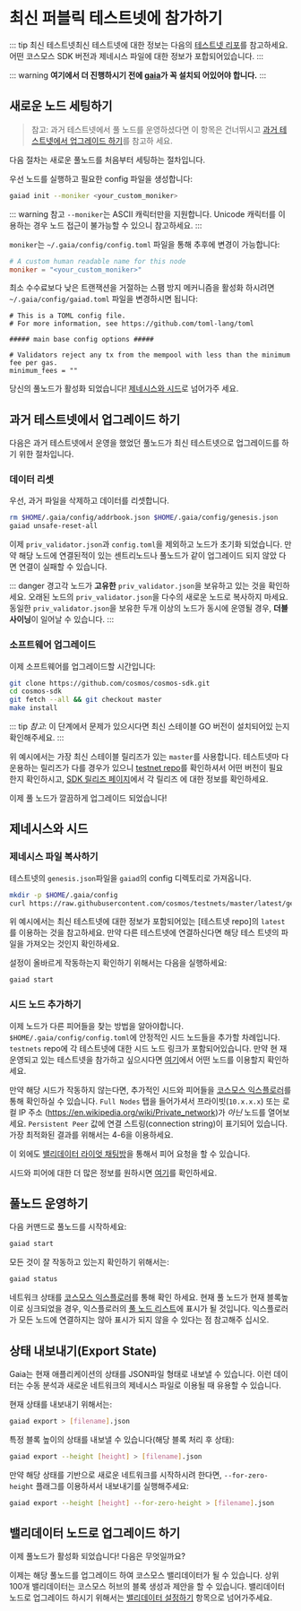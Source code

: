 <!-- markdown-link-check-disable -->

# 최신 퍼블릭 테스트넷에 참가하기

::: tip 최신 테스트넷최신 테스트넷에 대한 정보는 다음의
[테스트넷 리포](https://github.com/cosmos/testnets)를 참고하세요. 어떤 코스모스
SDK 버전과 제네시스 파일에 대한 정보가 포합되어있습니다. :::

::: warning **여기에서 더 진행하시기 전에 [gaia](./installation.md)가 꼭 설치되
어있어야 합니다.** :::

## 새로운 노드 세팅하기

> 참고: 과거 테스트넷에서 풀 노드를 운영하셨다면 이 항목은 건너뛰시고
> [과거 테스트넷에서 업그레이드 하기](#upgrading-from-previous-testnet)를 참고하
> 세요.

다음 절차는 새로운 풀노드를 처음부터 세팅하는 절차입니다.

우선 노드를 실행하고 필요한 config 파일을 생성합니다:

```bash
gaiad init --moniker <your_custom_moniker>
```

::: warning 참고 `--moniker`는 ASCII 캐릭터만을 지원합니다. Unicode 캐릭터를 이
용하는 경우 노드 접근이 불가능할 수 있으니 참고하세요. :::

`moniker`는 `~/.gaia/config/config.toml` 파일을 통해 추후에 변경이 가능합니다:

```toml
# A custom human readable name for this node
moniker = "<your_custom_moniker>"
```

최소 수수료보다 낮은 트랜잭션을 거절하는 스팸 방지 메커니즘을 활성화 하시려면
`~/.gaia/config/gaiad.toml` 파일을 변경하시면 됩니다:

    # This is a TOML config file.
    # For more information, see https://github.com/toml-lang/toml

    ##### main base config options #####

    # Validators reject any tx from the mempool with less than the minimum fee per gas.
    minimum_fees = ""

당신의 풀노드가 활성화 되었습니다! [제네시스와 시드](#genesis-seeds)로 넘어가주
세요.

## 과거 테스트넷에서 업그레이드 하기

다음은 과거 테스트넷에서 운영을 했었던 풀노드가 최신 테스트넷으로 업그레이드를
하기 위한 절차입니다.

### 데이터 리셋

우선, 과거 파일을 삭제하고 데이터를 리셋합니다.

```bash
rm $HOME/.gaia/config/addrbook.json $HOME/.gaia/config/genesis.json
gaiad unsafe-reset-all
```

이제 `priv_validator.json`과 `config.toml`을 제외하고 노드가 초기화 되었습니다.
만약 해당 노드에 연결된적이 있는 센트리노드나 풀노드가 같이 업그레이드 되지 않았
다면 연결이 실패할 수 있습니다.

::: danger 경고각 노드가 **고유한** `priv_validator.json`을 보유하고 있는 것을
확인하세요. 오래된 노드의 `priv_validator.json`을 다수의 새로운 노드로 복사하지
마세요. 동일한 `priv_validator.json`을 보유한 두개 이상의 노드가 동시에 운영될
경우, **더블 사이닝**이 일어날 수 있습니다. :::

### 소프트웨어 업그레이드

이제 소프트웨어를 업그레이드할 시간입니다:

```bash
git clone https://github.com/cosmos/cosmos-sdk.git
cd cosmos-sdk
git fetch --all && git checkout master
make install
```

::: tip *참고*: 이 단계에서 문제가 있으시다면 최신 스테이블 GO 버전이 설치되어있
는지 확인해주세요. :::

위 예시에서는 가장 최신 스테이블 릴리즈가 있는 `master`를 사용합니다. 테스트넷마
다 운용하는 릴리즈가 다를 경우가 있으니
[testnet repo](https://github.com/cosmos/testnets)를 확인하셔서 어떤 버전이 필요
한지 확인하시고,
[SDK 릴리즈 페이지](https://github.com/cosmos/cosmos-sdk/releases)에서 각 릴리즈
에 대한 정보를 확인하세요.

이제 풀 노드가 깔끔하게 업그레이드 되었습니다!

## 제네시스와 시드

### 제네시스 파일 복사하기

테스트넷의 `genesis.json`파일을 `gaiad`의 config 디렉토리로 가져옵니다.

```bash
mkdir -p $HOME/.gaia/config
curl https://raw.githubusercontent.com/cosmos/testnets/master/latest/genesis.json > $HOME/.gaia/config/genesis.json
```

위 예시에서는 최신 테스트넷에 대한 정보가 포함되어있는 \[테스트넷 repo]의
`latest`를 이용하는 것을 참고하세요. 만약 다른 테스트넷에 연결하신다면 해당 테스
트넷의 파일을 가져오는 것인지 확인하세요.

설정이 올바르게 작동하는지 확인하기 위해서는 다음을 실행하세요:

```bash
gaiad start
```

### 시드 노드 추가하기

이제 노드가 다른 피어들을 찾는 방법을 알아야합니다.
`$HOME/.gaia/config/config.toml`에 안정적인 시드 노드들을 추가할 차례입니다.
`testnets` repo에 각 테스트넷에 대한 시드 노드 링크가 포함되어있습니다. 만약 현
재 운영되고 있는 테스트넷을 참가하고 싶으시다면
[여기](https://github.com/cosmos/testnets)에서 어떤 노드를 이용할지 확인하세요.

만약 해당 시드가 작동하지 않는다면, 추가적인 시드와 피어들을
[코스모스 익스플로러](https://explorer.cosmos.network/nodes)를 통해 확인하실 수
있습니다. `Full Nodes` 탭을 들어가셔서 프라이빗(`10.x.x.x`) 또는 로컬 IP 주소
(<https://en.wikipedia.org/wiki/Private_network>)가 *아닌* 노드를 열어보세요.
`Persistent Peer` 값에 연결 스트링(connection string)이 표기되어 있습니다. 가장
최적화된 결과를 위해서는 4-6을 이용하세요.

이 외에도
[밸리데이터 라이엇 채팅방](https://riot.im/app/#/room/#cosmos-validators:matrix.org)을
통해서 피어 요청을 할 수 있습니다.

시드와 피어에 대한 더 많은 정보를 원하시면
[여기](https://github.com/tendermint/tendermint/blob/develop/docs/tendermint-core/using-tendermint.md#peers)를
확인하세요.

## 풀노드 운영하기

다음 커맨드로 풀노드를 시작하세요:

```bash
gaiad start
```

모든 것이 잘 작동하고 있는지 확인하기 위해서는:

```bash
gaiad status
```

네트워크 상태를 [코스모스 익스플로러](https://explorecosmos.network)를 통해 확인
하세요. 현재 풀 노드가 현재 블록높이로 싱크되었을 경우, 익스플로러의
[풀 노드 리스트](https://explorecosmos.network/validators)에 표시가 될 것입니다.
익스플로러가 모든 노드에 연결하지는 않아 표시가 되지 않을 수 있다는 점 참고해주
십시오.

## 상태 내보내기(Export State)

Gaia는 현재 애플리케이션의 상태를 JSON파일 형태로 내보낼 수 있습니다. 이런 데이
터는 수동 분석과 새로운 네트워크의 제네시스 파일로 이용될 때 유용할 수 있습니다.

현재 상태를 내보내기 위해서는:

```bash
gaiad export > [filename].json
```

특정 블록 높이의 상태를 내보낼 수 있습니다(해당 블록 처리 후 상태):

```bash
gaiad export --height [height] > [filename].json
```

만약 해당 상태를 기반으로 새로운 네트워크를 시작하시려 한다면,
`--for-zero-height` 플래그를 이용하셔서 내보내기를 실행해주세요:

```bash
gaiad export --height [height] --for-zero-height > [filename].json
```

## 밸리데이터 노드로 업그레이드 하기

이제 풀노드가 활성화 되었습니다! 다음은 무엇일까요?

이제는 해당 풀노드를 업그레이드 하여 코스모스 밸리데이터가 될 수 있습니다. 상위
100개 밸리데이터는 코스모스 허브의 블록 생성과 제안을 할 수 있습니다. 밸리데이터
노드로 업그레이드 하시기 위해서는
[밸리데이터 설정하기](./validators/validator-setup.md) 항목으로 넘어가주세요.

<!-- markdown-link-check-enable -->
